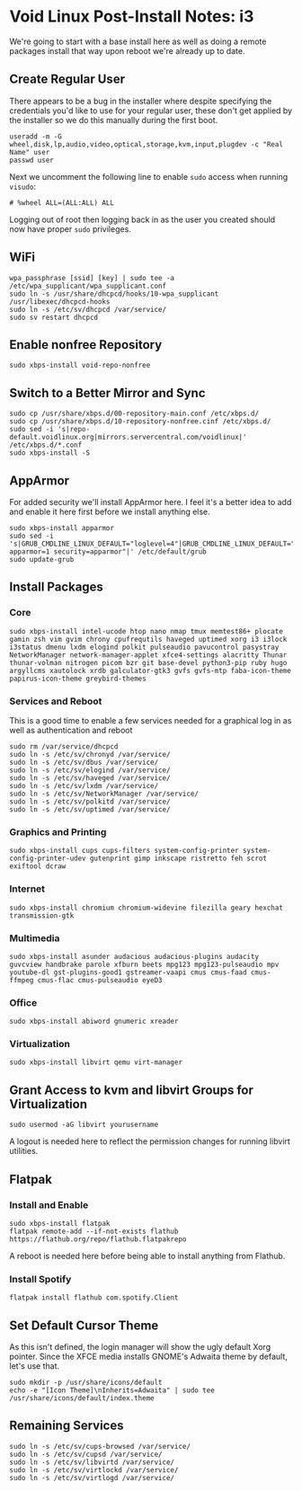 # Void Linux Post-Install Notes: i3

We're going to start with a base install here as well as doing a remote
packages install that way upon reboot we're already up to date.

## Create Regular User

There appears to be a bug in the installer where despite specifying the
credentials you'd like to use for your regular user, these don't get applied
by the installer so we do this manually during the first boot.

```console
useradd -m -G wheel,disk,lp,audio,video,optical,storage,kvm,input,plugdev -c "Real Name" user
passwd user
```

Next we uncomment the following line to enable `sudo` access when running
`visudo`:

```console
# %wheel ALL=(ALL:ALL) ALL
```

Logging out of root then logging back in as the user you created should now
have proper `sudo` privileges.

## WiFi

```
wpa_passphrase [ssid] [key] | sudo tee -a /etc/wpa_supplicant/wpa_supplicant.conf
sudo ln -s /usr/share/dhcpcd/hooks/10-wpa_supplicant /usr/libexec/dhcpcd-hooks
sudo ln -s /etc/sv/dhcpcd /var/service/
sudo sv restart dhcpcd
```

## Enable nonfree Repository

```console
sudo xbps-install void-repo-nonfree
```

## Switch to a Better Mirror and Sync

```console
sudo cp /usr/share/xbps.d/00-repository-main.conf /etc/xbps.d/
sudo cp /usr/share/xbps.d/10-repository-nonfree.cinf /etc/xbps.d/
sudo sed -i 's|repo-default.voidlinux.org|mirrors.servercentral.com/voidlinux|' /etc/xbps.d/*.conf
sudo xbps-install -S
```

## AppArmor

For added security we'll install AppArmor here. I feel it's a better idea to
add and enable it here first before we install anything else.

```console
sudo xbps-install apparmor
sudo sed -i 's|GRUB_CMDLINE_LINUX_DEFAULT="loglevel=4"|GRUB_CMDLINE_LINUX_DEFAULT="loglevel=4 apparmor=1 security=apparmor"|' /etc/default/grub
sudo update-grub
```

## Install Packages

### Core

```console
sudo xbps-install intel-ucode htop nano nmap tmux memtest86+ plocate gamin zsh vim gvim chrony cpufrequtils haveged uptimed xorg i3 i3lock i3status dmenu lxdm elogind polkit pulseaudio pavucontrol pasystray NetworkManager network-manager-applet xfce4-settings alacritty Thunar thunar-volman nitrogen picom bzr git base-devel python3-pip ruby hugo argyllcms xautolock xrdb galculator-gtk3 gvfs gvfs-mtp faba-icon-theme papirus-icon-theme greybird-themes
```

### Services and Reboot

This is a good time to enable a few services needed for a graphical log in as
well as authentication and reboot

```console
sudo rm /var/service/dhcpcd
sudo ln -s /etc/sv/chronyd /var/service/
sudo ln -s /etc/sv/dbus /var/service/
sudo ln -s /etc/sv/elogind /var/service/
sudo ln -s /etc/sv/haveged /var/service/
sudo ln -s /etc/sv/lxdm /var/service/
sudo ln -s /etc/sv/NetworkManager /var/service/
sudo ln -s /etc/sv/polkitd /var/service/
sudo ln -s /etc/sv/uptimed /var/service/
```

### Graphics and Printing

```console
sudo xbps-install cups cups-filters system-config-printer system-config-printer-udev gutenprint gimp inkscape ristretto feh scrot exiftool dcraw
```

### Internet

```console
sudo xbps-install chromium chromium-widevine filezilla geary hexchat transmission-gtk
```

### Multimedia

```console
sudo xbps-install asunder audacious audacious-plugins audacity guvcview handbrake parole xfburn beets mpg123 mpg123-pulseaudio mpv youtube-dl gst-plugins-good1 gstreamer-vaapi cmus cmus-faad cmus-ffmpeg cmus-flac cmus-pulseaudio eyeD3
```

### Office

```console
sudo xbps-install abiword gnumeric xreader
```

### Virtualization

```console
sudo xbps-install libvirt qemu virt-manager
```

## Grant Access to kvm and libvirt Groups for Virtualization

```console
sudo usermod -aG libvirt yourusername
```

A logout is needed here to reflect the permission changes for running libvirt
utilities.

## Flatpak

### Install and Enable

```console
sudo xbps-install flatpak
flatpak remote-add --if-not-exists flathub https://flathub.org/repo/flathub.flatpakrepo
```

A reboot is needed here before being able to install anything from Flathub.

### Install Spotify

```console
flatpak install flathub com.spotify.Client
```

## Set Default Cursor Theme

As this isn't defined, the login manager will show the ugly default Xorg
pointer. Since the XFCE media installs GNOME's Adwaita theme by default, let's
use that.

```console
sudo mkdir -p /usr/share/icons/default
echo -e "[Icon Theme]\nInherits=Adwaita" | sudo tee /usr/share/icons/default/index.theme
```

## Remaining Services

```console
sudo ln -s /etc/sv/cups-browsed /var/service/
sudo ln -s /etc/sv/cupsd /var/service/
sudo ln -s /etc/sv/libvirtd /var/service/
sudo ln -s /etc/sv/virtlockd /var/service/
sudo ln -s /etc/sv/virtlogd /var/service/
```
